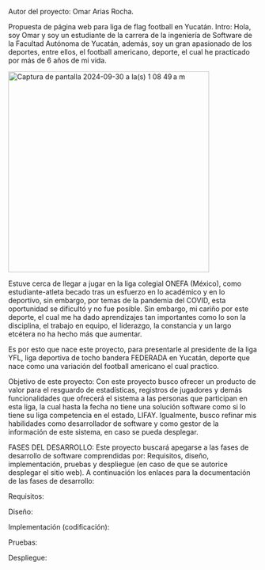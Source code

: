 Autor del proyecto: Omar Arias Rocha.

Propuesta de página web para liga de flag football en Yucatán.
Intro:
Hola, soy Omar y soy un estudiante de la carrera de la ingeniería de Software de la Facultad Autónoma de Yucatán, además, soy un gran apasionado de los deportes, entre ellos, el football americano,
deporte, el cual he practicado por más de 6 años de mi vida.

<img width="406" alt="Captura de pantalla 2024-09-30 a la(s) 1 08 49 a m" src="https://github.com/user-attachments/assets/e83b9c33-0b66-4308-a93a-1575d3cbf6e8">

Estuve cerca de llegar a jugar en la liga colegial ONEFA (México), como estudiante-atleta becado tras un esfuerzo en lo académico y en lo deportivo, sin embargo, por temas de la pandemia del COVID, esta oportunidad se dificultó y no fue posible.
Sin embargo, mi cariño por este deporte, el cual me ha dado aprendizajes tan importantes como lo son la disciplina, el trabajo en equipo, el liderazgo, la constancia y un largo etcétera no ha hecho más que aumentar.

Es por esto que nace este proyecto, para presentarle al presidente de la liga YFL, liga deportiva de tocho bandera FEDERADA en Yucatán, deporte que nace como una variación del football americano el cual practico.

Objetivo de este proyecto:
Con este proyecto busco ofrecer un producto de valor para el resguardo de estadísticas, registros de jugadores y demás funcionalidades que ofrecerá el sistema a las personas
que participan en esta liga, la cual hasta la fecha no tiene una solución software como si lo tiene su liga competencia en el estado, LIFAY.
Igualmente, busco refinar mis habilidades como desarrollador de software y como gestor de la información de este sistema, en caso se pueda desplegar.

FASES DEL DESARROLLO:
Este proyecto buscará apegarse a las fases de desarrollo de software comprendidas por: Requisitos, diseño, implementación, pruebas y despliegue (en caso de que se autorice desplegar el sitio web).
A continuación los enlaces para la documentación de las fases de desarrollo:

Requisitos:

Diseño:

Implementación (codificación):

Pruebas:

Despliegue:
